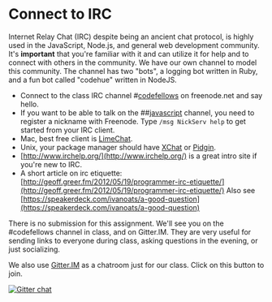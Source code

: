 # Connect to IRC

Internet Relay Chat (IRC) despite being an ancient chat protocol, is highly
 used in the JavaScript, Node.js, and general web development community. It's
 __important__ that you're familiar with it and can utilize it for help and to
 connect with others in the community. We have our own channel to model this
 community. The channel has two "bots", a logging bot written in Ruby, and a fun
 bot called "codehue" written in NodeJS.

  * Connect to the class IRC channel #[codefellows](http://webchat.freenode.net/?channels=%23codefellows&uio=d4)
  on freenode.net and say hello.
  * If you want to be able to talk on the ##[javascript](http://webchat.freenode.net/?channels=%23%23javascript&uio=d4)
   channel, you need to register a nickname with Freenode. Type
    `/msg NickServ help` to get started from your IRC client.
  * Mac, best free client is [LimeChat](http://limechat.net/mac/).
  * Unix, your package manager should have [XChat](http://xchat.org/) or
   [Pidgin](http://www.pidgin.im/).
  * [http://www.irchelp.org/](http://www.irchelp.org/) is a great intro site if
 you're new to IRC.
  * A short article on irc etiquette: [http://geoff.greer.fm/2012/05/19/programmer-irc-etiquette/](http://geoff.greer.fm/2012/05/19/programmer-irc-etiquette/) Also see
 [https://speakerdeck.com/ivanoats/a-good-question](https://speakerdeck.com/ivanoats/a-good-question)

There is no submission for this assignment. We'll see you on the #codefellows
channel in class, and on Gitter.IM. They are very useful for sending links to
everyone during class, asking questions in the evening, or just socializing.

We also use [Gitter.IM](https://badges.gitter.im/codefellows/sea-b15-javascript.png)
as a chatroom just for our class. Click on this button to join.

[![Gitter chat](https://badges.gitter.im/codefellows/sea-b15-javascript.png)](https://gitter.im/codefellows/sea-b15-javascript)
